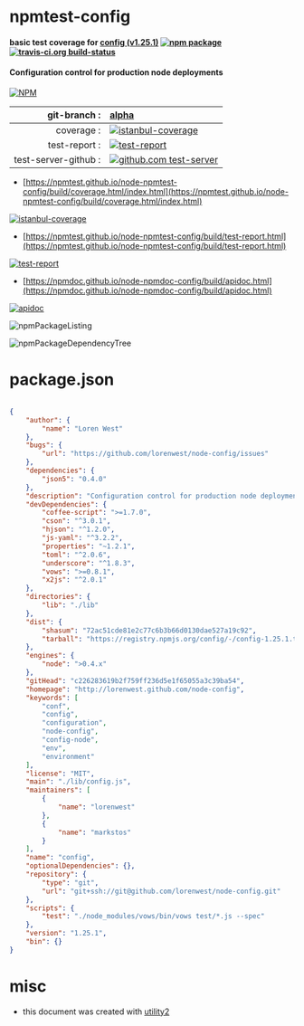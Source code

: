 # npmtest-config

#### basic test coverage for  [config (v1.25.1)](http://lorenwest.github.com/node-config)  [![npm package](https://img.shields.io/npm/v/npmtest-config.svg?style=flat-square)](https://www.npmjs.org/package/npmtest-config) [![travis-ci.org build-status](https://api.travis-ci.org/npmtest/node-npmtest-config.svg)](https://travis-ci.org/npmtest/node-npmtest-config)

#### Configuration control for production node deployments

[![NPM](https://nodei.co/npm/config.png?downloads=true&downloadRank=true&stars=true)](https://www.npmjs.com/package/config)

| git-branch : | [alpha](https://github.com/npmtest/node-npmtest-config/tree/alpha)|
|--:|:--|
| coverage : | [![istanbul-coverage](https://npmtest.github.io/node-npmtest-config/build/coverage.badge.svg)](https://npmtest.github.io/node-npmtest-config/build/coverage.html/index.html)|
| test-report : | [![test-report](https://npmtest.github.io/node-npmtest-config/build/test-report.badge.svg)](https://npmtest.github.io/node-npmtest-config/build/test-report.html)|
| test-server-github : | [![github.com test-server](https://npmtest.github.io/node-npmtest-config/GitHub-Mark-32px.png)](https://npmtest.github.io/node-npmtest-config/build/app/index.html) | | build-artifacts : | [![build-artifacts](https://npmtest.github.io/node-npmtest-config/glyphicons_144_folder_open.png)](https://github.com/npmtest/node-npmtest-config/tree/gh-pages/build)|

- [https://npmtest.github.io/node-npmtest-config/build/coverage.html/index.html](https://npmtest.github.io/node-npmtest-config/build/coverage.html/index.html)

[![istanbul-coverage](https://npmtest.github.io/node-npmtest-config/build/screenCapture.buildCi.browser.%252Ftmp%252Fbuild%252Fcoverage.lib.html.png)](https://npmtest.github.io/node-npmtest-config/build/coverage.html/index.html)

- [https://npmtest.github.io/node-npmtest-config/build/test-report.html](https://npmtest.github.io/node-npmtest-config/build/test-report.html)

[![test-report](https://npmtest.github.io/node-npmtest-config/build/screenCapture.buildCi.browser.%252Ftmp%252Fbuild%252Ftest-report.html.png)](https://npmtest.github.io/node-npmtest-config/build/test-report.html)

- [https://npmdoc.github.io/node-npmdoc-config/build/apidoc.html](https://npmdoc.github.io/node-npmdoc-config/build/apidoc.html)

[![apidoc](https://npmdoc.github.io/node-npmdoc-config/build/screenCapture.buildCi.browser.%252Ftmp%252Fbuild%252Fapidoc.html.png)](https://npmdoc.github.io/node-npmdoc-config/build/apidoc.html)

![npmPackageListing](https://npmtest.github.io/node-npmtest-config/build/screenCapture.npmPackageListing.svg)

![npmPackageDependencyTree](https://npmtest.github.io/node-npmtest-config/build/screenCapture.npmPackageDependencyTree.svg)



# package.json

```json

{
    "author": {
        "name": "Loren West"
    },
    "bugs": {
        "url": "https://github.com/lorenwest/node-config/issues"
    },
    "dependencies": {
        "json5": "0.4.0"
    },
    "description": "Configuration control for production node deployments",
    "devDependencies": {
        "coffee-script": ">=1.7.0",
        "cson": "^3.0.1",
        "hjson": "^1.2.0",
        "js-yaml": "^3.2.2",
        "properties": "~1.2.1",
        "toml": "^2.0.6",
        "underscore": "^1.8.3",
        "vows": ">=0.8.1",
        "x2js": "^2.0.1"
    },
    "directories": {
        "lib": "./lib"
    },
    "dist": {
        "shasum": "72ac51cde81e2c77c6b3b66d0130dae527a19c92",
        "tarball": "https://registry.npmjs.org/config/-/config-1.25.1.tgz"
    },
    "engines": {
        "node": ">0.4.x"
    },
    "gitHead": "c226283619b2f759ff236d5e1f65055a3c39ba54",
    "homepage": "http://lorenwest.github.com/node-config",
    "keywords": [
        "conf",
        "config",
        "configuration",
        "node-config",
        "config-node",
        "env",
        "environment"
    ],
    "license": "MIT",
    "main": "./lib/config.js",
    "maintainers": [
        {
            "name": "lorenwest"
        },
        {
            "name": "markstos"
        }
    ],
    "name": "config",
    "optionalDependencies": {},
    "repository": {
        "type": "git",
        "url": "git+ssh://git@github.com/lorenwest/node-config.git"
    },
    "scripts": {
        "test": "./node_modules/vows/bin/vows test/*.js --spec"
    },
    "version": "1.25.1",
    "bin": {}
}
```



# misc
- this document was created with [utility2](https://github.com/kaizhu256/node-utility2)
